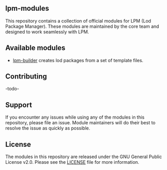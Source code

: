 ## lpm-modules
This repository contains a collection of official modules for LPM (Lod Package Manager).
These modules are maintained by the core team and designed to work seamlessly with LPM.


## Available modules

- [lpm-builder](./lpm-builder) creates lod packages from a set of template files.


## Contributing
-todo-


## Support
If you encounter any issues while using any of the modules in this repository, please file an issue.
Module maintainers will do their best to resolve the issue as quickly as possible.


## License
The modules in this repository are released under the GNU General Public License v2.0. Please see the [LICENSE](./LICENSE) file for more information.
